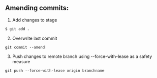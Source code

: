 ## Amending commits:

1. Add changes to stage
```bash
$ git add .
```

2. Overwrite last commit
```
git commit --amend
```

3. Push changes to remote branch using --force-with-lease as a safety measure
```
git push --force-with-lease origin branchname
```
